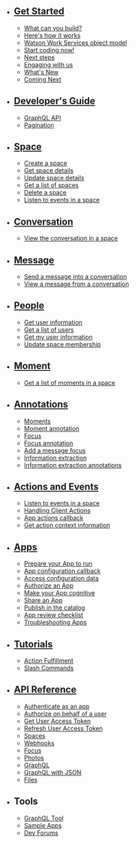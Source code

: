 * ## [Get Started](./V1_GetStarted.md)
  * [What can you build?](./V1_WhatCanYouBuild.md)
  * [Here's how it works](./V1_HeresHowItWorks.md)
  * [Watson Work Services object model](./V1_Diagrams.md)  
  * [Start coding now!](./V1_StartCodingNow.md)
  * [Next steps](./V1_NextSteps.md)
  * [Engaging with us](./V1_EngagingWithUs.md)
  * [What's New](./Whats_New.md)
  * [Coming Next](./Coming_Next.md)

* ## [Developer's Guide](./guides/V1_wwsg_DevelopersGuide.md)
  * [GraphQL API](./guides/V1_wwsg_GraphQLAPIIntro.md)
  * [Pagination](./guides/V1_pagination.md)
  

* ## [Space](./guides/V1_spaces_main.md)
  * [Create a space](./guides/V1_create_space.md)
  * [Get space details](./guides/V1_get_space.md)
  * [Update space details](./guides/V1_update_space.md)
  * [Get a list of spaces](./guides/V1_get_spaces.md)
  * [Delete a space](./guides/V1_delete_space.md)
  * [Listen to events in a space](./guides/V1_wwsg_Webhooks.md)

* ## [Conversation](./guides/V1_conversation_main.md)
  * [View the conversation in a space](./guides/V1_get_conversation.md)

* ## [Message](./guides/V1_message_main.md)
  * [Send a message into a conversation](./guides/V1_wwsg_Spaces.md)
  * [View a message from a conversation](./guides/V1_get_message.md)

* ## [People](./guides/V1_people_main.md)
  * [Get user information](./guides/V1_get_user.md)
  * [Get a list of users](./guides/V1_get_users.md)
  * [Get my user information](./guides/V1_get_me.md)
  * [Update space membership](./guides/V1_update_space.md)

* ## [Moment](./guides/V1_moment_main.md)
  * [Get a list of moments in a space](./guides/V1_get_moments_in_conversation.md)

* ## [Annotations](./guides/V1_annotations.md)
  * [Moments](./guides/V1_wwsg_MomentIdentification.md)
  * [Moment annotation](./guides/V5_Annotation_Message_Moment.md)
  * [Focus](./guides/V1_wwsg_ActionIdentification.md)
  * [Focus annotation](./guides/V2_Annotation_Message_Action_Identification.md)
  * [Add a message focus](./guides/Add_Message_Focus.md)
  * [Information extraction](./guides/V1_wwsg_InformationExtraction.md)
  * [Information extraction annotations](./guides/V1_Annotation_Message_Information_Extraction.md)

* ## [Actions and Events](./guides/actions_and_events_overview.md)
  * [Listen to events in a space](./guides/V1_wwsg_Webhooks.md)
  * [Handling Client Actions](./guides/handling_client_actions.md)
   * [App actions callback](./guides/App_action_Callback.md)
   * [Get action context information](./guides/get_action_context.md)
  
* ## [Apps](./guides/V1_Apps.md)
  * [Prepare your App to run](./guides/V1_PreparingYourApp.md)
  * [App configuration callback](./guides/V1_App_Configuration_Callback.md)
  * [Access configuration data](./guides/V1_Access_Configuration_Data.md)
  * [Authorize an App](./guides/V1_wwsg_AuthorizeApp.md)
  * [Make your App cognitive](./guides/V1_cognitive_app.md)
  * [Share an App](./guides/V1_ShareAnApp.md)
  * [Publish in the catalog](./guides/V1_PublishInTheCatalog.md)
  * [App review checklist](./guides/V1_AppReviewChecklist.md)
  * [Troubleshooting Apps](./guides/V1_app_errors.md)

* ## [Tutorials](./guides/V1_Tutorials.md)
  * [Action Fulfillment](./guides/V1_Action_Fulfillment.md)
  * [Slash Commands](./guides/slash_commands.md)

* ## [API Reference](./guides/V1_APIReference.md)
  * [Authenticate as an app](./references/V1_oauth_token_client_credentials.yml)
  * [Authorize on behalf of a user](./references/V1_oauth_authorize_code.yml)
  * [Get User Access Token](./references/V1_oauth_token_code.yml)
  * [Refresh User Access Token](./references/V1_oauth_token_refresh.yml)
  * [Spaces](./references/V1_Spaces.yml)
  * [Webhooks](./references/V1_OutboundCallback.yml)
  * [Focus](./references/V1_Focus.yml)
  * [Photos](./references/V1_PhotoService.yml)
  * [GraphQL](./references/V1_graphql_raw.yml)
  * [GraphQL with JSON](./references/V1_graphql_json.yml)
  * [Files](./references/V1_Files.yml)

* ## Tools
  * <a href="https://developer.watsonwork.ibm.com/tools/graphql" target="\_blank">GraphQL Tool</a>
  * <a href="https://github.com/watsonwork" target="\_blank">Sample Apps</a>
  * <a href="https://help.workspace.ibm.com/hc/en-us/community/topics/201192468-Developer" target="\_blank">Dev Forums</a>
